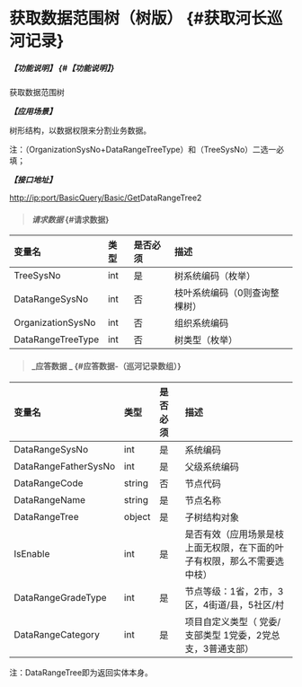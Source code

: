 # 获取数据范围树（树版） {#获取河长巡河记录}

##### _【功能说明】_ {#【功能说明】}

获取数据范围树

_**【应用场景】**_

树形结构，以数据权限来分割业务数据。

注：（OrganizationSysNo+DataRangeTreeType）和（TreeSysNo）二选一必填；

_**【接口地址】**_

[http://ip:port/BasicQuery/](http://ip:port/HMQuery/PatrolRiver/GetPatrolRivers)[Basic](http://ip:port/HMQuery/PatrolRiver/GetPatrolRivers)[/Get](http://ip:port/HMQuery/PatrolRiver/GetPatrolRivers)DataRangeTree2

> #### _请求数据_ {#请求数据}

| 变量名 | 类型 | 是否必须 | 描述 |
| :--- | :--- | :--- | :--- |
| TreeSysNo | int | 是 | 树系统编码（枚举） |
| DataRangeSysNo | int | 否 | 枝叶系统编码（0则查询整棵树） |
| OrganizationSysNo | int | 否 | 组织系统编码 |
| DataRangeTreeType | int | 否 | 树类型（枚举） |

> #### _应答数据 _ {#应答数据-（巡河记录数组）}

| 变量名 | 类型 | 是否必须 | 描述 |
| :--- | :--- | :--- | :--- |
| DataRangeSysNo | int | 是 | 系统编码 |
| DataRangeFatherSysNo | int | 是 | 父级系统编码 |
| DataRangeCode | string | 否 | 节点代码 |
| DataRangeName | string | 是 | 节点名称 |
| DataRangeTree | object | 是 | 子树结构对象 |
| IsEnable | int | 是 | 是否有效（应用场景是枝上面无权限，在下面的叶子有权限，那么不需要选中枝） |
| DataRangeGradeType | int | 是 | 节点等级：1省，2市，3区，4街道/县，5社区/村 |
| DataRangeCategory| int | 是 |项目自定义类型（ 党委/支部类型 1党委，2党总支，3普通支部）|

注：DataRangeTree即为返回实体本身。


